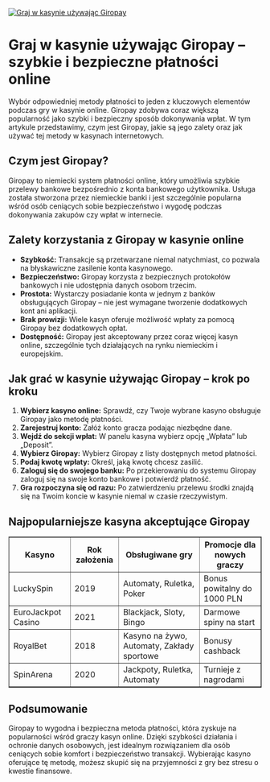 [![Graj w kasynie używając Giropay](https://123-caf.pages.dev/gitsignup.png)](https://vrmoo.ru/Bt82HjjY)

<h1>Graj w kasynie używając Giropay – szybkie i bezpieczne płatności online</h1>  <p>Wybór odpowiedniej metody płatności to jeden z kluczowych elementów podczas gry w kasynie online. Giropay zdobywa coraz większą popularność jako szybki i bezpieczny sposób dokonywania wpłat. W tym artykule przedstawimy, czym jest Giropay, jakie są jego zalety oraz jak używać tej metody w kasynach internetowych.</p>  <h2>Czym jest Giropay?</h2> <p>Giropay to niemiecki system płatności online, który umożliwia szybkie przelewy bankowe bezpośrednio z konta bankowego użytkownika. Usługa została stworzona przez niemieckie banki i jest szczególnie popularna wśród osób ceniących sobie bezpieczeństwo i wygodę podczas dokonywania zakupów czy wpłat w internecie.</p>  <h2>Zalety korzystania z Giropay w kasynie online</h2> <ul>   <li><strong>Szybkość:</strong> Transakcje są przetwarzane niemal natychmiast, co pozwala na błyskawiczne zasilenie konta kasynowego.</li>   <li><strong>Bezpieczeństwo:</strong> Giropay korzysta z bezpiecznych protokołów bankowych i nie udostępnia danych osobom trzecim.</li>   <li><strong>Prostota:</strong> Wystarczy posiadanie konta w jednym z banków obsługujących Giropay – nie jest wymagane tworzenie dodatkowych kont ani aplikacji.</li>   <li><strong>Brak prowizji:</strong> Wiele kasyn oferuje możliwość wpłaty za pomocą Giropay bez dodatkowych opłat.</li>   <li><strong>Dostępność:</strong> Giropay jest akceptowany przez coraz więcej kasyn online, szczególnie tych działających na rynku niemieckim i europejskim.</li> </ul>  <h2>Jak grać w kasynie używając Giropay – krok po kroku</h2> <ol>   <li><strong>Wybierz kasyno online:</strong> Sprawdź, czy Twoje wybrane kasyno obsługuje Giropay jako metodę płatności.</li>   <li><strong>Zarejestruj konto:</strong> Załóż konto gracza podając niezbędne dane.</li>   <li><strong>Wejdź do sekcji wpłat:</strong> W panelu kasyna wybierz opcję „Wpłata” lub „Deposit”.</li>   <li><strong>Wybierz Giropay:</strong> Wybierz Giropay z listy dostępnych metod płatności.</li>   <li><strong>Podaj kwotę wpłaty:</strong> Określ, jaką kwotę chcesz zasilić.</li>   <li><strong>Zaloguj się do swojego banku:</strong> Po przekierowaniu do systemu Giropay zaloguj się na swoje konto bankowe i potwierdź płatność.</li>   <li><strong>Gra rozpoczyna się od razu:</strong> Po zatwierdzeniu przelewu środki znajdą się na Twoim koncie w kasynie niemal w czasie rzeczywistym.</li> </ol>  <h2>Najpopularniejsze kasyna akceptujące Giropay</h2> <table border="1" cellpadding="5" cellspacing="0">   <thead>     <tr>       <th>Kasyno</th>       <th>Rok założenia</th>       <th>Obsługiwane gry</th>       <th>Promocje dla nowych graczy</th>     </tr>   </thead>   <tbody>     <tr>       <td>LuckySpin</td>       <td>2019</td>       <td>Automaty, Ruletka, Poker</td>       <td>Bonus powitalny do 1000 PLN</td>     </tr>     <tr>       <td>EuroJackpot Casino</td>       <td>2021</td>       <td>Blackjack, Sloty, Bingo</td>       <td>Darmowe spiny na start</td>     </tr>     <tr>       <td>RoyalBet</td>       <td>2018</td>       <td>Kasyno na żywo, Automaty, Zakłady sportowe</td>       <td>Bonusy cashback</td>     </tr>     <tr>       <td>SpinArena</td>       <td>2020</td>       <td>Jackpoty, Ruletka, Automaty</td>       <td>Turnieje z nagrodami</td>     </tr>   </tbody> </table>  <h2>Podsumowanie</h2> <p>Giropay to wygodna i bezpieczna metoda płatności, która zyskuje na popularności wśród graczy kasyn online. Dzięki szybkości działania i ochronie danych osobowych, jest idealnym rozwiązaniem dla osób ceniących sobie komfort i bezpieczeństwo transakcji. Wybierając kasyno oferujące tę metodę, możesz skupić się na przyjemności z gry bez stresu o kwestie finansowe.</p>